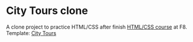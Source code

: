 # City Tours clone
A clone project to practice HTML/CSS after finish [HTML/CSS course](https://fullstack.edu.vn/courses/html-css) at F8.<br>
Template: [City Tours](http://www.nicdarkthemes.com/themes/travel/wp/demo/city-tours/)
